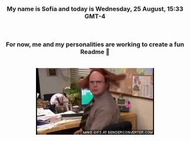 


<div align="center">
<h3 >My name is Sofia and today is Wednesday, 25 August, 15:33 GMT-4</h3><br>
<h3 >For now, me and my personalities are working to create a fun Readme 👋
</h3><br>
<img src='img/dwight.gif' alt='working...'/>
</div>
